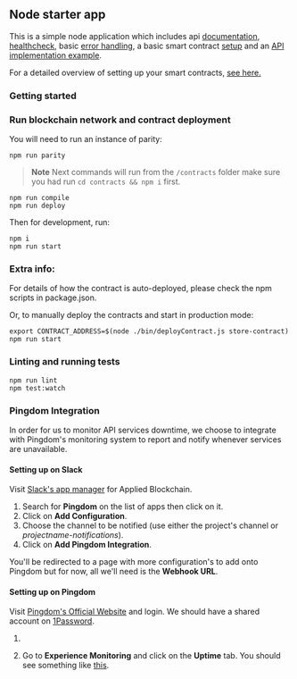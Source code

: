 ## Node starter app

This is a simple node application which includes api [documentation](https://github.com/koajs/koa/tree/master/docs),
[healthcheck](https://github.com/appliedblockchain/koa-healthcheck), basic [error handling](lib/middleware), a
basic smart contract [setup](src/setupWeb3.js) and an [API implementation example](src/api).

For a detailed overview of setting up your smart contracts, [see here.](https://github.com/appliedblockchain/base-contracts)

### Getting started

### Run blockchain network and contract deployment

You will need to run an instance of parity:

```
npm run parity
```

>**Note**  Next commands will run from the `/contracts` folder make sure you had run
`cd contracts && npm i` first.

```
npm run compile
npm run deploy
```

Then for development, run:

```
npm i
npm run start
```

### Extra info:

For details of how the contract is auto-deployed, please check the npm scripts in package.json.

Or, to manually deploy the contracts and start in production mode:

```
export CONTRACT_ADDRESS=$(node ./bin/deployContract.js store-contract)
npm run start
```

### Linting and running tests

```
npm run lint
npm test:watch
```

### Pingdom Integration

In order for us to monitor API services downtime, we choose to integrate with Pingdom's monitoring system
to report and notify whenever services are unavailable.

#### Setting up on Slack

Visit [Slack's app manager](https://appliedblockchain.slack.com/apps/manage) for Applied Blockchain.

1. Search for **Pingdom** on the list of apps then click on it.
2. Click on **Add Configuration**.
3. Choose the channel to be notified (use either the project's channel or *projectname-notifications*).
4. Click on **Add Pingdom Integration**.

You'll be redirected to a page with more configuration's to add onto Pingdom but for now, all we'll need is the **Webhook URL**.


#### Setting up on Pingdom

Visit [Pingdom's Official Website](https://www.pingdom.com/) and login. We should have a shared account on [1Password](https://1password.com/).

1.

2. Go to **Experience Monitoring** and click on the **Uptime** tab. You should see something like [this](https://photos.google.com/share/AF1QipPO6lQM5Mz5ZJ1ZQK2BcLG54s_62bwk-FdYC_7Jv7t-nLWlHuOU08s2LY5DBkS6Fw/photo/AF1QipOOhmd9Lt79j5uUNXbOnMwZTqCKR9ip0H53R1Xc?key=WG9vNWFqd2h2Vi1tQWhRdThJc3ZLU1FjLXJTQ0Vn).

